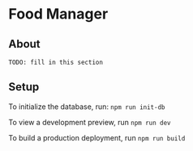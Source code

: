 # Food Manager

## About

`TODO: fill in this section`

## Setup

To initialize the database, run:
`npm run init-db`

To view a development preview, run `npm run dev`

To build a production deployment, run `npm run build`

